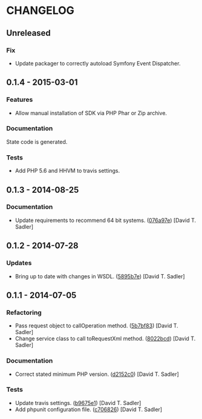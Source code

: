 # CHANGELOG

## Unreleased

### Fix

* Update packager to correctly autoload Symfony Event Dispatcher.

## 0.1.4 - 2015-03-01

### Features

* Allow manual installation of SDK via PHP Phar or Zip archive.

### Documentation

State code is generated.

### Tests

* Add PHP 5.6 and HHVM to travis settings.

## 0.1.3 - 2014-08-25

### Documentation

* Update requirements to recommend 64 bit systems. ([076a97e](https://github.com/davidtsadler/ebay-sdk-business-policies-management/commit/076a97e3b42cd445b3fd5663ff2dc8510da5ea5c)) [David T. Sadler]

## 0.1.2 - 2014-07-28

### Updates

* Bring up to date with changes in WSDL. ([5895b7e](https://github.com/davidtsadler/ebay-sdk-business-policies-management/commit/5895b7e267b4415ba3d526a8bca5e6e3ccb1a24c)) [David T. Sadler]

## 0.1.1 - 2014-07-05

### Refactoring

* Pass request object to callOperation method. ([5b7bf83](https://github.com/davidtsadler/ebay-sdk-business-policies-management/commit/5b7bf835c61173481a083fb4080019fb70d5946c)) [David T. Sadler]
* Change service class to call toRequestXml method. ([8022bcd](https://github.com/davidtsadler/ebay-sdk-business-policies-management/commit/8022bcd97bf1a1336fbb6a8940ca81cd7304af0f)) [David T. Sadler]

### Documentation

* Correct stated minimum PHP version. ([d2152c0](https://github.com/davidtsadler/ebay-sdk-business-policies-management/commit/d2152c02126a4843be7aa1bd3981b79170770fe2)) [David T. Sadler]

### Tests

* Update travis settings. ([b9675e1](https://github.com/davidtsadler/ebay-sdk-business-policies-management/commit/b9675e18152cbe8bbbda8b930b17105b7468d641)) [David T. Sadler]
* Add phpunit configuration file. ([c706826](https://github.com/davidtsadler/ebay-sdk-business-policies-management/commit/c706826e7f21f7965ef204081af4270866f96488)) [David T. Sadler]
